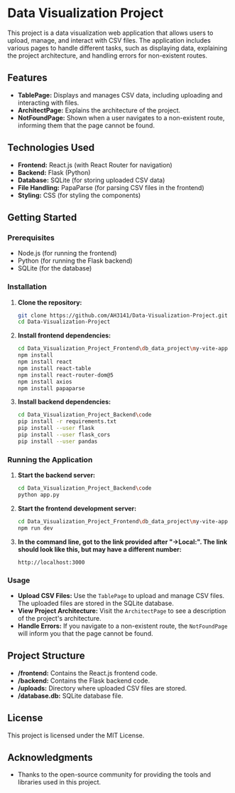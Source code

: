 # Data Visualization Project

This project is a data visualization web application that allows users to upload, manage, and interact with CSV files. The application includes various pages to handle different tasks, such as displaying data, explaining the project architecture, and handling errors for non-existent routes.

## Features

- **TablePage:** Displays and manages CSV data, including uploading and interacting with files.
- **ArchitectPage:** Explains the architecture of the project.
- **NotFoundPage:** Shown when a user navigates to a non-existent route, informing them that the page cannot be found.

## Technologies Used

- **Frontend:** React.js (with React Router for navigation)
- **Backend:** Flask (Python)
- **Database:** SQLite (for storing uploaded CSV data)
- **File Handling:** PapaParse (for parsing CSV files in the frontend)
- **Styling:** CSS (for styling the components)

## Getting Started

### Prerequisites

- Node.js (for running the frontend)
- Python (for running the Flask backend)
- SQLite (for the database)

### Installation

1. **Clone the repository:**
    ```bash
    git clone https://github.com/AH3141/Data-Visualization-Project.git
    cd Data-Visualization-Project
    ```

2. **Install frontend dependencies:**
    ```bash
    cd Data_Visualization_Project_Frontend\db_data_project\my-vite-app
    npm install
    npm install react
    npm install react-table
    npm install react-router-dom@5
    npm install axios
    npm install papaparse
    ```

3. **Install backend dependencies:**
    ```bash
    cd Data_Visualization_Project_Backend\code
    pip install -r requirements.txt
    pip install --user flask
    pip install --user flask_cors
    pip install --user pandas
    ```

### Running the Application

1. **Start the backend server:**
    ```bash
    cd Data_Visualization_Project_Backend\code
    python app.py
    ```

2. **Start the frontend development server:**
    ```bash
    cd Data_Visualization_Project_Frontend\db_data_project\my-vite-app
    npm run dev
    ```

3. **In the command line, got to the link provided after "->Local:". The link should look like this, but may have a different number:**
    ```
    http://localhost:3000
    ```

### Usage

- **Upload CSV Files:** Use the `TablePage` to upload and manage CSV files. The uploaded files are stored in the SQLite database.
- **View Project Architecture:** Visit the `ArchitectPage` to see a description of the project's architecture.
- **Handle Errors:** If you navigate to a non-existent route, the `NotFoundPage` will inform you that the page cannot be found.

## Project Structure

- **/frontend:** Contains the React.js frontend code.
- **/backend:** Contains the Flask backend code.
- **/uploads:** Directory where uploaded CSV files are stored.
- **/database.db:** SQLite database file.

## License

This project is licensed under the MIT License.

## Acknowledgments

- Thanks to the open-source community for providing the tools and libraries used in this project.
